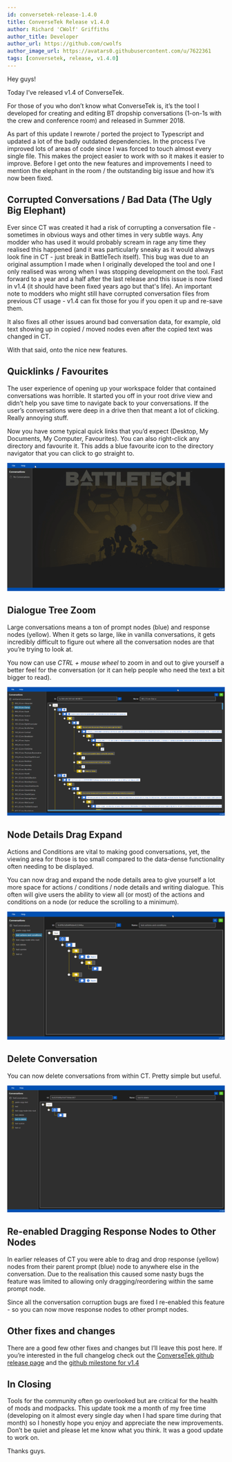 ```yaml
---
id: conversetek-release-1.4.0
title: ConverseTek Release v1.4.0
author: Richard 'CWolf' Griffiths
author_title: Developer
author_url: https://github.com/cwolfs
author_image_url: https://avatars0.githubusercontent.com/u/7622361
tags: [conversetek, release, v1.4.0]
---
```


Hey guys!

Today I’ve released v1.4 of ConverseTek.

For those of you who don’t know what ConverseTek is, it’s the tool I developed for creating and editing BT dropship conversations (1-on-1s with the crew and conference room) and released in Summer 2018.

As part of this update I rewrote / ported the project to Typescript and updated a lot of the badly outdated dependencies. In the process I’ve improved lots of areas of code since I was forced to touch almost every single file. This makes the project easier to work with so it makes it easier to improve. Before I get onto the new features and improvements I need to mention the elephant in the room / the outstanding big issue and how it’s now been fixed.

## Corrupted Conversations / Bad Data (The Ugly Big Elephant)

Ever since CT was created it had a risk of corrupting a conversation file - sometimes in obvious ways and other times in very subtle ways. Any modder who has used it would probably scream in rage any time they realised this happened (and it was particularly sneaky as it would always look fine in CT - just break in BattleTech itself). This bug was due to an original assumption I made when I originally developed the tool and one I only realised was wrong when I was stopping development on the tool. Fast forward to a year and a half after the last release and this issue is now fixed in v1.4 (it should have been fixed years ago but that's life). An important note to modders who might still have corrupted conversation files from previous CT usage - v1.4 can fix those for you if you open it up and re-save them.

It also fixes all other issues around bad conversation data, for example, old text showing up in copied / moved nodes even after the copied text was changed in CT.

With that said, onto the nice new features.

## Quicklinks / Favourites

The user experience of opening up your workspace folder that contained conversations was horrible. It started you off in your root drive view and didn’t help you save time to navigate back to your conversations. If the user’s conversations were deep in a drive then that meant a lot of clicking. Really annoying stuff.

Now you have some typical quick links that you’d expect (Desktop, My Documents, My Computer, Favourites). You can also right-click any directory and favourite it. This adds a blue favourite icon to the directory navigator that you can click to go straight to.

![ConverseTek-Improved-Navigation](https://raw.githubusercontent.com/CWolfs/ConverseTek/master/docs/images/1.4.0/conversetek-improved-folder-navigation.gif)

## Dialogue Tree Zoom

Large conversations means a ton of prompt nodes (blue) and response nodes (yellow). When it gets so large, like in vanilla conversations, it gets incredibly difficult to figure out where all the conversation nodes are that you’re trying to look at.

You now can use _CTRL + mouse wheel_ to zoom in and out to give yourself a better feel for the conversation (or it can help people who need the text a bit bigger to read).

![ConverseTek-Zoom](https://raw.githubusercontent.com/CWolfs/ConverseTek/master/docs/images/1.4.0/conversetek-zoom-feature.gif)

## Node Details Drag Expand

Actions and Conditions are vital to making good conversations, yet, the viewing area for those is too small compared to the data-dense functionality often needing to be displayed.

You can now drag and expand the node details area to give yourself a lot more space for actions / conditions / node details and writing dialogue. This often will give users the ability to view all (or most) of the actions and conditions on a node (or reduce the scrolling to a minimum).

![ConverseTek-Drag-Expand](https://raw.githubusercontent.com/CWolfs/ConverseTek/master/docs/images/1.4.0/conversetek-drag-expand.gif)

## Delete Conversation

You can now delete conversations from within CT. Pretty simple but useful.

![ConverseTek-Delete-Conversation](https://raw.githubusercontent.com/CWolfs/ConverseTek/master/docs/images/1.4.0/conversetek-delete-convo.gif)

## Re-enabled Dragging Response Nodes to Other Nodes

In earlier releases of CT you were able to drag and drop response (yellow) nodes from their parent prompt (blue) node to anywhere else in the conversation. Due to the realisation this caused some nasty bugs the feature was limited to allowing only dragging/reordering within the same prompt node.

Since all the conversation corruption bugs are fixed I re-enabled this feature - so you can now move response nodes to other prompt nodes.

## Other fixes and changes

There are a good few other fixes and changes but I’ll leave this post here. If you’re interested in the full changelog check out the [ConverseTek github release page](https://github.com/CWolfs/ConverseTek/releases/tag/v1.4.0) and the [github milestone for v1.4](https://github.com/CWolfs/ConverseTek/milestone/2?closed=1)

## In Closing

Tools for the community often go overlooked but are critical for the health of mods and modpacks. This update took me a month of my free time (developing on it almost every single day when I had spare time during that month) so I honestly hope you enjoy and appreciate the new improvements. Don’t be quiet and please let me know what you think. It was a good update to work on.

Thanks guys.
